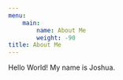 ```yaml
---
menu: 
    main:
        name: About Me
        weight: -90
title: About Me
---
```


Hello World! My name is Joshua.